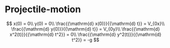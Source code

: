 # Projectile-motion


$$
x(0) = 0\\
y(0) = 0\\
\frac{{\mathrm{d} x(0)}}{{\mathrm{d} t}} = V_{0x}\\
\frac{{\mathrm{d} y(0)}}{{\mathrm{d} t}} = V_{0y}\\
\frac{{\mathrm{d} x^2(t)}}{{\mathrm{d} t^2}} = 0\\
\frac{{\mathrm{d} y^2(t)}}{{\mathrm{d} t^2}} = -g
$$
